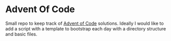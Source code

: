 # Advent Of Code

Small repo to keep track of [Advent of Code](https://adventofcode.com) solutions.
Ideally I would like to add a script with a template to bootstrap each day with a directory structure and basic files.
